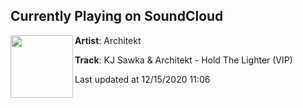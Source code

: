 ## Currently Playing on SoundCloud

[<img align="left" width="100" src="https://i1.sndcdn.com/artworks-1Pr75O87RLcNFFo0-43syQQ-t50x50.jpg">](https://soundcloud.com/iamthearchitekt/kj-sawka-architekt-hold-the-lighter-vip)

**Artist**: Architekt 

**Track**: KJ Sawka & Architekt - Hold The Lighter (VIP)

Last updated at 12/15/2020 11:06
